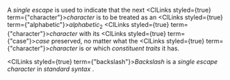  



A *single escape* is used to indicate that the next <ClLinks styled={true} term={"character"}><i>character</i></ClLinks> is to be treated as an <ClLinks styled={true} term={"alphabetic"}><i>alphabetic</i></ClLinks><sub>2</sub> <ClLinks styled={true} term={"character"}><i>character</i></ClLinks> with its <ClLinks styled={true} term={"case"}><i>case</i></ClLinks> preserved, no matter what the <ClLinks styled={true} term={"character"}><i>character</i></ClLinks> is or which *constituent traits* it has. 



<ClLinks styled={true} term={"backslash"}><i>Backslash</i></ClLinks> is a *single escape character* in *standard syntax* . 



